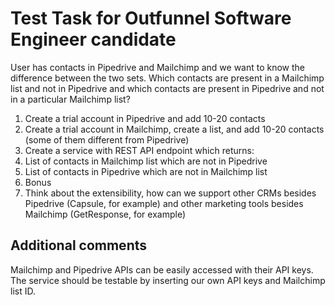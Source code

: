 # Test Task for Outfunnel Software Engineer candidate

User has contacts in Pipedrive and Mailchimp and we want to know the difference between the two sets.
Which contacts are present in a Mailchimp list and not in Pipedrive and which contacts are present in Pipedrive and not in a particular Mailchimp list?

1. Create a trial account in Pipedrive and add 10-20 contacts
2. Create a trial account in Mailchimp, create a list, and add 10-20 contacts (some of them different from Pipedrive)
3. Create a service with REST API endpoint which returns:
1. List of contacts in Mailchimp list which are not in Pipedrive
2. List of contacts in Pipedrive which are not in Mailchimp list
4. Bonus
1. Think about the extensibility, how can we support other CRMs besides Pipedrive (Capsule, for example) and other marketing tools besides Mailchimp (GetResponse, for example)

## Additional comments
Mailchimp and Pipedrive APIs can be easily accessed with their API keys. The service should be testable by inserting our own API keys and Mailchimp list ID.
